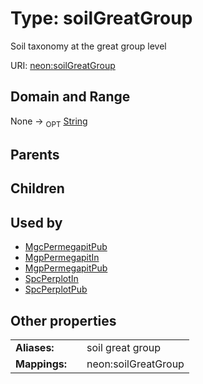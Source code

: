 
# Type: soilGreatGroup


Soil taxonomy at the great group level

URI: [neon:soilGreatGroup](https://data.neonscience.org/soilGreatGroup)


## Domain and Range

None ->  <sub>OPT</sub> [String](types/String.md)

## Parents


## Children


## Used by

 * [MgcPermegapitPub](MgcPermegapitPub.md)
 * [MgpPermegapitIn](MgpPermegapitIn.md)
 * [MgpPermegapitPub](MgpPermegapitPub.md)
 * [SpcPerplotIn](SpcPerplotIn.md)
 * [SpcPerplotPub](SpcPerplotPub.md)

## Other properties

|  |  |  |
| --- | --- | --- |
| **Aliases:** | | soil great group |
| **Mappings:** | | neon:soilGreatGroup |

